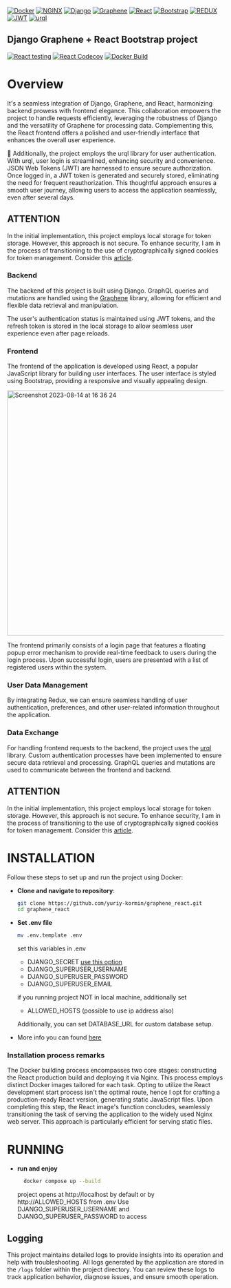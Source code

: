 [![Docker](https://img.shields.io/badge/-Docker-2496ED?style=for-the-badge&logo=docker&logoColor=white)](https://docs.docker.com/com)
[![NGINX](https://img.shields.io/badge/Nginx-269539?style=for-the-badge&logo=nginx&logoColor=white)](https://www.nginx.com)
[![Django](https://img.shields.io/badge/-Django-092E20?style=for-the-badge&logo=django&logoColor=white)](https://www.djangoproject.com/)
[![Graphene](https://img.shields.io/badge/-Graphene-E10098?style=for-the-badge&logo=graphql&logoColor=white)](https://graphene-python.org/)
[![React](https://img.shields.io/badge/-React-61DAFB?style=for-the-badge&logo=react&logoColor=white)](https://reactjs.org/)
[![Bootstrap](https://img.shields.io/badge/-Bootstrap-7952B3?style=for-the-badge&logo=bootstrap&logoColor=white)](https://getbootstrap.com/)
[![REDUX](https://img.shields.io/badge/Redux-593D88?style=for-the-badge&logo=redux&logoColor=white)](https://redux.js.org)
[![JWT](https://img.shields.io/badge/JWT-JSON%20Web%20Tokens-1E90FF?style=for-the-badge)](https://jwt.io/)
[![urql](https://img.shields.io/badge/-urql-blue?style=for-the-badge&logo=urql&logoColor=white)](https://formidable.com/open-source/urql/)


## Django Graphene + React Bootstrap project

[![React testing](https://github.com/yuriy-kormin/graphene_react/actions/workflows/front_tests.yml/badge.svg)](https://github.com/yuriy-kormin/graphene_react/actions/workflows/front_tests.yml)
[![React Codecov](https://codecov.io/gh/yuriy-kormin/graphene_react/branch/master/graph/badge.svg?token=O5TX5CE9XH)](https://codecov.io/gh/yuriy-kormin/graphene_react)
[![Docker Build](https://github.com/yuriy-kormin/graphene_react/actions/workflows/docker-build-test.yml/badge.svg)](https://github.com/yuriy-kormin/graphene_react/actions/workflows/docker-build-test.yml)


# Overview

It's a seamless integration of Django, Graphene, and React, harmonizing backend prowess with frontend elegance. This collaboration empowers the project to handle requests efficiently, leveraging the robustness of Django and the versatility of Graphene for processing data. Complementing this, the React frontend offers a polished and user-friendly interface that enhances the overall user experience.

🔐 Additionally, the project employs the urql library for user authentication. With urql, user login is streamlined, enhancing security and convenience. JSON Web Tokens (JWT) are harnessed to ensure secure authorization. Once logged in, a JWT token is generated and securely stored, eliminating the need for frequent reauthorization. This thoughtful approach ensures a smooth user journey, allowing users to access the application seamlessly, even after several days.


## ATTENTION

In the initial implementation, this project employs local storage for token 
storage. However, this approach is not secure. To enhance security, 
I am in the process of transitioning to the use of cryptographically signed 
cookies for token management.
Consider this [article](https://www.rdegges.com/2018/please-stop-using-local-storage/).

### Backend

The backend of this project is built using Django. GraphQL queries and
mutations are handled using the [Graphene](https://graphene-python.org/) library, allowing for efficient 
and flexible data retrieval and manipulation.

The user's authentication status is maintained using JWT tokens,
and the refresh token is stored in the local storage to allow seamless user
experience even after page reloads.

### Frontend

The frontend of the application is developed using React, a popular JavaScript 
library for building user interfaces. The user interface is styled using 
Bootstrap, providing a responsive and visually appealing design.

<img width="568" alt="Screenshot 2023-08-14 at 16 36 24" src="https://github.com/yuriy-kormin/graphene_react/assets/96548294/fdf11a61-5116-4176-b8d0-486133efe2e1">

The frontend primarily consists of a login page that features a floating popup
error mechanism to provide real-time feedback to users during the login process.
Upon successful login, users are presented with a list of registered users 
within the system.

### User Data Management

By integrating Redux, we can ensure seamless handling of user authentication,
preferences, and other user-related information throughout the application.

### Data Exchange 

For handling frontend requests to the backend, the project uses the [urql](https://formidable.com/open-source/urql/) 
library. Custom authentication processes have been implemented to ensure secure 
data retrieval and processing. GraphQL queries and mutations are used to 
communicate between the frontend and backend.

## ATTENTION

In the initial implementation, this project employs local storage for token 
storage. However, this approach is not secure. To enhance security, 
I am in the process of transitioning to the use of cryptographically signed 
cookies for token management.
Consider this [article](https://www.rdegges.com/2018/please-stop-using-local-storage/).

# INSTALLATION

Follow these steps to set up and run the project using Docker:

- **Clone and navigate to repository**: 

   ```bash
   git clone https://github.com/yuriy-kormin/graphene_react.git
   cd graphene_react
   ```
- **Set .env file**
    ```bash
    mv .env.template .env
    ```
  
  set this variables in .env
  
  - DJANGO_SECRET [use this option](https://djecrety.ir)
  - DJANGO_SUPERUSER_USERNAME
  - DJANGO_SUPERUSER_PASSWORD
  - DJANGO_SUPERUSER_EMAIL

  if you running project NOT in local machine, additionally set
  - ALLOWED_HOSTS (possible to use ip address also)
  
  Additionally, you can set DATABASE_URL for custom database setup. 
- More info you can found [here](https://github.com/jazzband/dj-database-url#url-schema)

### Installation process remarks

The Docker building process encompasses two core stages: constructing the 
React production build and deploying it via Nginx. This process employs
distinct Docker images tailored for each task. Opting to utilize the React 
development start process isn't the optimal route, hence I opt for crafting 
a production-ready React version, generating static JavaScript files.
Upon completing this step, the React image's function concludes,
seamlessly transitioning the task of serving the application to the widely
used Nginx web server. This approach is particularly efficient for serving 
static files.

# RUNNING  

  - **run and enjoy**
    ```bash
      docker compose up --build
    ```
    project opens at http://localhost by default or by http://ALLOWED_HOSTS from .env
Use  DJANGO_SUPERUSER_USERNAME and DJANGO_SUPERUSER_PASSWORD to access


## Logging

This project maintains detailed logs to provide insights into its 
operation and help with troubleshooting. All logs generated by the 
application are stored in the `/logs` folder within the project 
directory. You can review these logs to track application behavior, 
diagnose issues, and ensure smooth operation.
